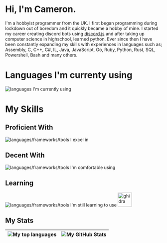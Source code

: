 # Hi, I'm Cameron.
I'm a hobbyist programmer from the UK. I first began programming during lockdown out of boredom and it quickly became a hobby of mine. I started my career creating discord bots using [discord.js](https://discord.js.org/) and after taking up computer science in highschool, learned python. Ever since then I have been constantly expanding my skills with experiences in languages such as; Assembly, C, C++, C#, IL, Java, JavaScript, Go, Ruby, Python, Rust, SQL, Powershell, Bash and many others.
# Languages I'm currenty using
![languages I'm currently using](https://skillicons.dev/icons?i=rust,lua,cs&theme=light)
# My Skills

## Proficient With
![languages/frameworks/tools I excel in](https://skillicons.dev/icons?i=cs,dotnet,python,linux,debian,windows,vscode,rider,pycharm,idea,webstorm,figma,github&theme=light)

## Decent With
![languages/frameworks/tools I'm comfortable using](https://skillicons.dev/icons?i=c,cpp,javascript,typescript,scss,css,html,git,bun,deno,npm,java,powershell,visualstudio,neovim&theme=light)

## Learning
![languages/frameworks/tools I'm still learning to use](https://skillicons.dev/icons?i=wasm,docker,go,rust,ruby,react,pkl,zig,qt,htmx,cmake,bash&theme=light)
<img src="https://github.com/NationalSecurityAgency/ghidra/raw/refs/heads/master/Ghidra/RuntimeScripts/Windows/support/ghidra.ico" alt="ghidra" width="45px">

## My Stats

|![My top languages](https://github-readme-stats.vercel.app/api/top-langs/?username=Auxy6858&show_icons=true&title_color=4F8CC9&text_color=9f9f9f&bg_color=00000000&hide_border=true&icon_color=00000000&count_private=true)|![My GitHub Stats](https://github-readme-stats.vercel.app/api?username=Auxy6858&show_icons=true&title_color=4F8CC9&text_color=9f9f9f&bg_color=00000000&hide_border=true&icon_color=4F8CC9&count_private=true&show_icons=true)|
|-|-|
